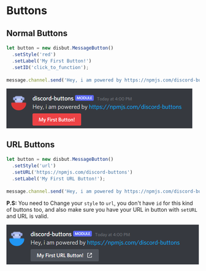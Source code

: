 
# Buttons

## Normal Buttons
```js
let button = new disbut.MessageButton()
  .setStyle('red')
  .setLabel('My First Button!') 
  .setID('click_to_function');

message.channel.send('Hey, i am powered by https://npmjs.com/discord-buttons', button);
```

<img align="center" src="/DiscordDevelopment_ZdkBUja822.png"></img>

## URL Buttons
```js
let button = new disbut.MessageButton()
  .setStyle('url')
  .setURL('https://npmjs.com/discord-buttons') 
  .setLabel('My First URL Button!'); 

message.channel.send('Hey, i am powered by https://npmjs.com/discord-buttons', button);
```
<b>P.S:</b> You need to Change your `style` to `url`, you don't have `id` for this kind of buttons too, and also make sure you have your URL in button with `setURL` and URL is valid.

<img align="center" src="/NQ7ZAnVffR.png"></img>
